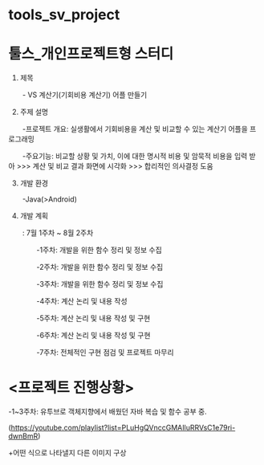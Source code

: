 # tools_sv_project
# 툴스_개인프로젝트형 스터디


1. 제목

  - VS 계산기(기회비용 계산기) 어플 만들기

2. 주제 설명

  -프로젝트 개요: 실생활에서 기회비용을 계산 및 비교할 수 있는 계산기 어플을 프로그래밍

  -주요기능: 비교할 상황 및 가치, 이에 대한 명시적 비용 및 암묵적 비용을 입력 받아 >>> 계산 및 비교 결과 화면에 시각화 >>> 합리적인 의사결정 도움

3. 개발 환경 

  -Java(>Android)

4. 개발 계획 

  : 7월 1주차 ~ 8월 2주차

    -1주차: 개발을 위한 함수 정리 및 정보 수집

    -2주차: 개발을 위한 함수 정리 및 정보 수집

    -3주차: 개발을 위한 함수 정리 및 정보 수집

    -4주차: 계산 논리 및 내용 작성

    -5주차: 계산 논리 및 내용 작성 및 구현

    -6주차: 계산 논리 및 내용 작성 및 구현

    -7주차: 전체적인 구현 점검 및 프로젝트 마무리




# <프로젝트 진행상황>

-1~3주차: 유투브로 객체지향에서 배웠던 자바 복습 및 함수 공부 중. 

(https://youtube.com/playlist?list=PLuHgQVnccGMAIluRRVsC1e79ri-dwnBmR)

+어떤 식으로 나타낼지 다른 이미지 구상


